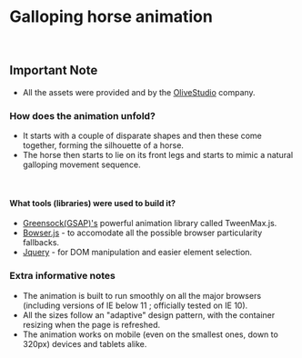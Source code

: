 # Galloping horse animation

&nbsp;
## Important Note

  - All the assets were provided and by the [OliveStudio](http://www.olivestudio.net/) company.

### How does the animation unfold?
 - It starts with a couple of disparate shapes and then these come together, forming the silhouette of a horse.
 - The horse then starts to lie on its front legs and starts to mimic a natural galloping movement sequence.

&nbsp;
#### What tools (libraries) were used to build it?

- [Greensock(GSAP)'s](https://greensock.com/) powerful animation library called TweenMax.js.
- [Bowser.js](https://github.com/lancedikson/bowser) - to accomodate all the possible browser particularity fallbacks.
- [Jquery](http://jquery.com/) - for DOM manipulation and easier element selection.


### Extra informative notes

- The animation is built to run smoothly on all the major browsers (including versions of IE below 11 ; officially tested on IE 10).
- All the sizes follow an "adaptive" design pattern, with the container resizing when the page is refreshed.
- The animation works on mobile (even on the smallest ones, down to 320px) devices and tablets alike.